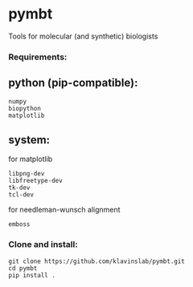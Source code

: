 # pymbt

Tools for molecular (and synthetic) biologists

### Requirements:

python (pip-compatible):
------------------------
```
numpy  
biopython  
matplotlib  
```

system:
-------

for matplotlib

```
libpng-dev
libfreetype-dev 
tk-dev
tcl-dev
```

for needleman-wunsch alignment
```
emboss
```

### Clone and install:
```
git clone https://github.com/klavinslab/pymbt.git
cd pymbt  
pip install .
```
